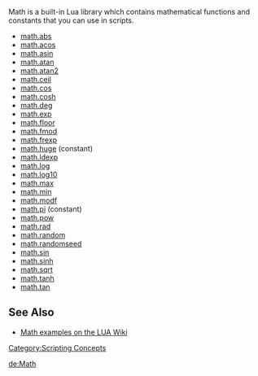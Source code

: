 Math is a built-in Lua library which contains mathematical functions and constants that you can use in scripts.

-   [math.abs](http://www.lua.org/manual/5.1/manual.html#pdf-math.abs)
-   [math.acos](http://www.lua.org/manual/5.1/manual.html#pdf-math.acos)
-   [math.asin](http://www.lua.org/manual/5.1/manual.html#pdf-math.asin)
-   [math.atan](http://www.lua.org/manual/5.1/manual.html#pdf-math.atan)
-   [math.atan2](http://www.lua.org/manual/5.1/manual.html#pdf-math.atan2)
-   [math.ceil](http://www.lua.org/manual/5.1/manual.html#pdf-math.ceil)
-   [math.cos](http://www.lua.org/manual/5.1/manual.html#pdf-math.cos)
-   [math.cosh](http://www.lua.org/manual/5.1/manual.html#pdf-math.cosh)
-   [math.deg](http://www.lua.org/manual/5.1/manual.html#pdf-math.deg)
-   [math.exp](http://www.lua.org/manual/5.1/manual.html#pdf-math.exp)
-   [math.floor](http://www.lua.org/manual/5.1/manual.html#pdf-math.floor)
-   [math.fmod](http://www.lua.org/manual/5.1/manual.html#pdf-math.fmod)
-   [math.frexp](http://www.lua.org/manual/5.1/manual.html#pdf-math.frexp)
-   [math.huge](http://www.lua.org/manual/5.1/manual.html#pdf-math.huge) (constant)
-   [math.ldexp](http://www.lua.org/manual/5.1/manual.html#pdf-math.ldexp)
-   [math.log](http://www.lua.org/manual/5.1/manual.html#pdf-math.log)
-   [math.log10](http://www.lua.org/manual/5.1/manual.html#pdf-math.log10)
-   [math.max](http://www.lua.org/manual/5.1/manual.html#pdf-math.max)
-   [math.min](http://www.lua.org/manual/5.1/manual.html#pdf-math.min)
-   [math.modf](http://www.lua.org/manual/5.1/manual.html#pdf-math.modf)
-   [math.pi](http://www.lua.org/manual/5.1/manual.html#pdf-math.pi) (constant)
-   [math.pow](http://www.lua.org/manual/5.1/manual.html#pdf-math.pow)
-   [math.rad](http://www.lua.org/manual/5.1/manual.html#pdf-math.rad)
-   [math.random](http://www.lua.org/manual/5.1/manual.html#pdf-math.random)
-   [math.randomseed](http://www.lua.org/manual/5.1/manual.html#pdf-math.randomseed)
-   [math.sin](http://www.lua.org/manual/5.1/manual.html#pdf-math.sin)
-   [math.sinh](http://www.lua.org/manual/5.1/manual.html#pdf-math.sinh)
-   [math.sqrt](http://www.lua.org/manual/5.1/manual.html#pdf-math.sqrt)
-   [math.tanh](http://www.lua.org/manual/5.1/manual.html#pdf-math.tanh)
-   [math.tan](http://www.lua.org/manual/5.1/manual.html#pdf-math.tan)

See Also
--------

-   [Math examples on the LUA Wiki](http://lua-users.org/wiki/MathLibraryTutorial)

[Category:Scripting Concepts](/Category:Scripting_Concepts.md "wikilink")

[de:Math](/de:Math.md "wikilink")
